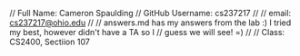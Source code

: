 // Full Name: Cameron Spaulding
// GitHub Username: cs237217
//
// email: cs237217@ohio.edu
// 
// answers.md has my answers from the lab :) I tried my best, however didn't have a TA so I 
// guess we will see! =)
//
// Class: CS2400, Sectiion 107
